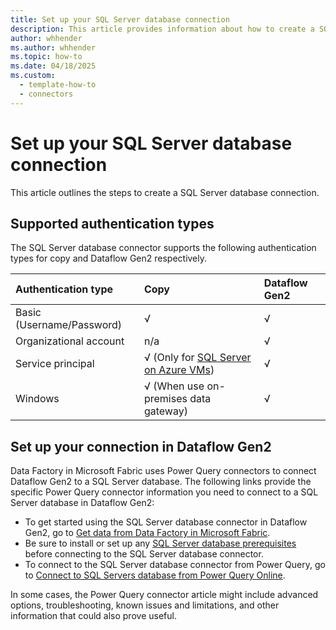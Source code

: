 ```yaml
---
title: Set up your SQL Server database connection
description: This article provides information about how to create a SQL Server database connection in Microsoft Fabric.
author: whhender
ms.author: whhender
ms.topic: how-to
ms.date: 04/18/2025
ms.custom:
  - template-how-to
  - connectors
---
```


# Set up your SQL Server database connection

This article outlines the steps to create a SQL Server database connection.


## Supported authentication types

The SQL Server database connector supports the following authentication types for copy and Dataflow Gen2 respectively.  

|Authentication type |Copy |Dataflow Gen2 |
|:---|:---|:---|
|Basic (Username/Password)| √ | √ |
|Organizational account| n/a | √ |
|Service principal | √ (Only for [SQL Server on Azure VMs](/azure/azure-sql/virtual-machines))| √ |
|Windows| √ (When use on-premises data gateway) | √ |

## Set up your connection in Dataflow Gen2

Data Factory in Microsoft Fabric uses Power Query connectors to connect Dataflow Gen2 to a SQL Server database. The following links provide the specific Power Query connector information you need to connect to a SQL Server database in Dataflow Gen2:

- To get started using the SQL Server database connector in Dataflow Gen2, go to [Get data from Data Factory in Microsoft Fabric](/power-query/where-to-get-data#get-data-from-data-factory-in-microsoft-fabric-preview).
- Be sure to install or set up any [SQL Server database prerequisites](/power-query/connectors/sql-server#prerequisites) before connecting to the SQL Server database connector.
- To connect to the SQL Server database connector from Power Query, go to [Connect to SQL Servers database from Power Query Online](/power-query/connectors/sql-server#connect-to-sql-server-database-from-power-query-online).

In some cases, the Power Query connector article might include advanced options, troubleshooting, known issues and limitations, and other information that could also prove useful.
